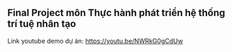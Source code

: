 ## Final Project môn Thực hành phát triển hệ thống trí tuệ nhân tạo
Link youtube demo dự án: https://youtu.be/NWRkG0gCdUw
